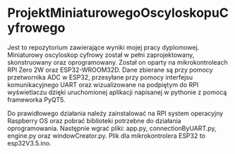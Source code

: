 # ProjektMiniaturowegoOscyloskopuCyfrowego
Jest to repozytorium zawierające wyniki mojej pracy dyplomowej. Miniaturowy oscyloskop cyfrowy został w pełni zaprojektowany, skonstruowany oraz oprogramowany.
Został on oparty na mikrokontroleach RPI Zero 2W oraz ESP32-WROOM32D. Dane zbierane są przy pomocy przetwornika ADC w ESP32, przesyłane przy pomocy interfejsu komunikacyjnego UART oraz wizualizowane na podpiętym do RPI wyświetlaczu dzięki uruchomionej aplikacji napisanej w pythonie z pomocą frameworka PyQT5.

Do prawidłowego działania należy zainstalować na RPI system operacyjny Raspberry OS oraz pobrać biblioteki potrzebne do działania oprogramowania. Następnie wgrać pliki: app.py, connectionByUART.py, engine.py oraz windowCreator.py.
Plik dla mikrokontrolera ESP32 to esp32V3.5.ino.
